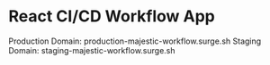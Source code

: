 # React CI/CD Workflow App

Production Domain: production-majestic-workflow.surge.sh
Staging Domain: staging-majestic-workflow.surge.sh
